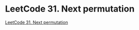 # LeetCode 31. Next permutation
[LeetCode 31. Next permutation](https://aiwithcloud.com/2022/09/15/leetcode_31-_next_permutation/)